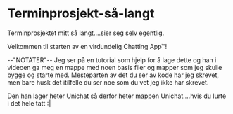 # Terminprosjekt-så-langt
Terminprosjektet mitt så langt....sier seg selv egentlig.

Velkommen til starten av en virdundelig Chatting App™!

--"NOTATER"--
Jeg ser på en tutorial som hjelp for å lage dette og han i videoen ga meg en mappe med noen basis filer og mapper som jeg skulle bygge og starte med. Mesteparten av det du ser av kode har jeg skrevet,
men bare husk det itilfelle du ser noe som du vet jeg ikke har skrevet. 

Den han lager heter Unichat så derfor heter mappen Unichat....hvis du lurte i det hele tatt :|

